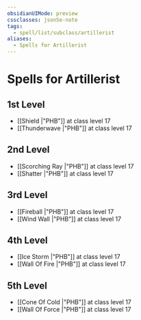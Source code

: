 ```yaml
---
obsidianUIMode: preview
cssclasses: json5e-note
tags:
  - spell/list/subclass/artillerist
aliases:
  - Spells for Artillerist
---
```

# Spells for Artillerist

## 1st Level

- [[Shield \|"PHB"]] at class level 17
- [[Thunderwave \|"PHB"]] at class level 17

## 2nd Level

- [[Scorching Ray \|"PHB"]] at class level 17
- [[Shatter \|"PHB"]] at class level 17

## 3rd Level

- [[Fireball \|"PHB"]] at class level 17
- [[Wind Wall \|"PHB"]] at class level 17

## 4th Level

- [[Ice Storm \|"PHB"]] at class level 17
- [[Wall Of Fire \|"PHB"]] at class level 17

## 5th Level

- [[Cone Of Cold \|"PHB"]] at class level 17
- [[Wall Of Force \|"PHB"]] at class level 17
